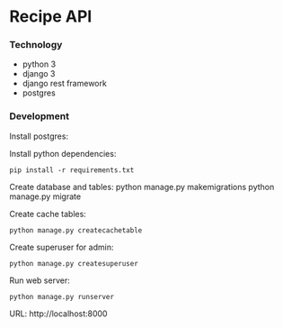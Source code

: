 # Recipe API

### Technology

- python 3
- django 3
- django rest framework
- postgres

### Development

Install postgres:
    
Install python dependencies:

    pip install -r requirements.txt
    
Create database and tables:
    python manage.py makemigrations
    python manage.py migrate    

Create cache tables:

    python manage.py createcachetable 
    
Create superuser for admin:

    python manage.py createsuperuser
        
Run web server:    
    
    python manage.py runserver
    
URL: http://localhost:8000

